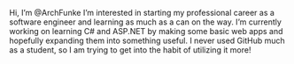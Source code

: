  Hi, I’m @ArchFunke
 I’m interested in starting my professional career as a software engineer and learning as much as a can on the way.
 I’m currently working on learning C# and ASP.NET by making some basic web apps and hopefully expanding them into something useful.
 I never used GitHub much as a student, so I am trying to get into the habit of utilizing it more!


<!---
ArchFunke/ArchFunke is a ✨ special ✨ repository because its `README.md` (this file) appears on your GitHub profile.
You can click the Preview link to take a look at your changes.
--->
